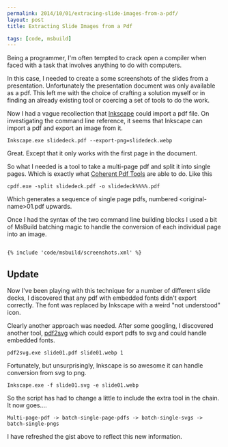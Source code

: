 ```yaml
---
permalink: 2014/10/01/extracing-slide-images-from-a-pdf/
layout: post
title: Extracting Slide Images from a Pdf

tags: [code, msbuild]
---
```


Being a programmer, I'm often tempted to crack open a compiler when faced
with a task that involves anything to do with computers.

In this case, I needed to create a some screenshots of the slides from
a presentation. Unfortunately the presentation document was only available
as a pdf. This left me with the choice of crafting a solution myself or in
finding an already existing tool or coercing a set of tools to do the work.

Now I had a vague recollection that [Inkscape](http://www.inkscape.org/en/) could
import a pdf file. On investigating the command line reference, it seems that
Inkscape can import a pdf and export an image from it.

```
Inkscape.exe slidedeck.pdf --export-png=slidedeck.webp
```

Great. Except that it only works with the first page in the document.

So what I needed is a tool to take a multi-page pdf and split it into single
pages. Which is exactly what [Coherent Pdf Tools](http://community.coherentpdf.com/)
are able to do. Like this

```
cpdf.exe -split slidedeck.pdf -o slidedeck%%%%.pdf
```

Which generates a sequence of single page pdfs, numbered &lt;original-name&gt;01.pdf
upwards.

Once I had the syntax of the two command line building blocks I used a bit
of MsBuild batching magic to handle the conversion of each individual page
into an image.

```xml

{% include 'code/msbuild/screenshots.xml' %}

```

## Update

Now I've been playing with this technique for a number of different slide decks,
I discovered that any pdf with embedded fonts didn't export correctly. The font
was replaced by Inkscape with a weird "not understood" icon.

Clearly another approach was needed. After some googling, I discovered another tool,
[pdf2svg](http://www.cityinthesky.co.uk/opensource/pdf2svg/) which could export
pdfs to svg and could handle embedded fonts.

```
pdf2svg.exe slide01.pdf slide01.webp 1
```

Fortunately, but unsurprisingly, Inkscape is so awesome it can handle conversion
from svg to png.

```
Inkscape.exe -f slide01.svg -e slide01.webp
```

So the script has had to change a little to include the extra tool in the chain.
It now goes....

```
Multi-page-pdf -> batch-single-page-pdfs -> batch-single-svgs -> batch-single-pngs
```

I have refreshed the gist above to reflect this new information.
